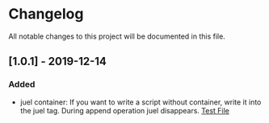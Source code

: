 # Changelog
All notable changes to this project will be documented in this file.

## [1.0.1] - 2019-12-14
### Added
-  juel container: If you want to write a script without container, write it into the juel tag. During append operation juel disappears. [Test File](https://github.com/JosephUz/juel/blob/master/test/index.js#L246)